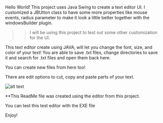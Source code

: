  Hello World! This project uses Java Swing to create a text editor UI. I customized a JBUtton class 
 to have some more properties like mouse events, radius parameter to make it look a little better together with the windowsBuilder plugin.
 
>>I will be using this project to test out some other customization for the UI.
 
This text editor create using JAVA, will let you change the font, size, and color of your text!
You are able to save .txt files, change directories to save it
and search for .txt files and open them back here.

You can create new files from here too!

There are edit options to cut, copy and paste parts of your text.

![alt text](https://i.gyazo.com/518a88265ad438630fdebb6c124a0ab6.png)

 **This ReadMe file was created using the editor from this project.
 
 You can test this test editor with the EXE file
 
 Enjoy!





